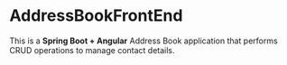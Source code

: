 # AddressBookFrontEnd

This is a **Spring Boot + Angular** Address Book application that performs CRUD operations to manage contact details.
